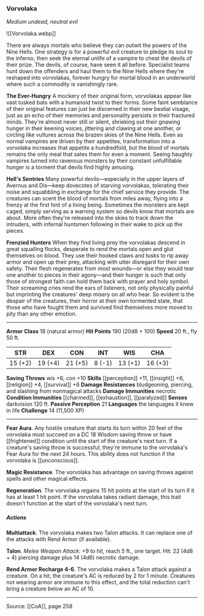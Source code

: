 ### Vorvolaka
_Medium undead, neutral evil_

![[Vorvolaka.webp]]

There are always mortals who believe they can outwit the powers of the Nine Hells. One strategy is for a powerful evil creature to pledge its soul to the inferno, then seek the eternal unlife of a vampire to cheat the devils of their prize. The devils, of course, have seen it all before. Specialist teams hunt down the offenders and haul them to the Nine Hells where they're reshaped into vorvolakas, forever hungry for mortal blood in an underworld where such a commodity is vanishingly rare.

**The Ever-Hungry** A mockery of their original form, vorvolakas appear like vast tusked bats with a humanoid twist to their forms. Some faint semblance of their original features can just be discerned in their new bestial visage, just as an echo of their memories and personality persists in their fractured minds. They're almost never still or silent, shrieking out their gnawing hunger in their keening voices, jittering and clawing at one another, or circling like vultures across the brazen skies of the Nine Hells. Even as normal vampires are driven by their appetites, transformation into a vorvolaka increases that appetite a hundredfold, but the blood of mortals remains the only meal that sates them for even a moment. Seeing haughty vampires turned into ravenous monsters by their constant unfulfillable hunger is a torment that devils find highly amusing.


**Hell's Sentries** Many powerful devils—especially in the upper layers of Avernus and Dis—keep dovecotes of starving vorvolakas, tolerating their noise and squabbling in exchange for the chief service they provide. The creatures can scent the blood of mortals from miles away, flying into a frenzy at the first hint of a living being. Sometimes the monsters are kept caged, simply serving as a warning system so devils know that mortals are about. More often they're released into the skies to track down the intruders, with infernal huntsmen following in their wake to pick up the pieces.


**Frenzied Hunters** When they find living prey the vorvolakas descend in great squalling flocks, desperate to rend the mortals open and glut themselves on blood. They use their hooked claws and tusks to rip away armor and open up their prey, attacking with utter disregard for their own safety. Their flesh regenerates from most wounds—or else they would tear one another to pieces in their agony—and their hunger is such that only those of strongest faith can hold them back with prayer and holy symbol. Their screaming cries rend the ears of listeners, not only physically painful but imprinting the creatures' deep misery on all who hear. So evident is the despair of the creatures, their horror at their own tormented state, that those who have fought them and survived find themselves more moved to pity than any other emotion.




---

**Armor Class** 18 (natural armor)
**Hit Points** 190 (20d8 + 100)
**Speed** 20 ft., fly 50 ft.

| STR     | DEX     | CON     | INT     | WIS     | CHA     |
|---------|---------|---------|---------|---------|---------|
| 15 (+2) | 19 (+4) | 21 (+5) | 8 (-1) | 13 (+1) | 16 (+3) |

**Saving Throws** wis +6, con +10
**Skills** [[perception]] +11, [[insight]] +6, [[religion]] +4, [[survival]] +6
**Damage Resistances** bludgeoning, piercing, and slashing from nonmagical attacks
**Damage Immunities** necrotic
**Condition Immunities** [[charmed]], [[exhaustion]], [[paralyzed]]
**Senses** darkvision 120 ft.
**Passive Perception** 21
**Languages** the languages it knew in life
**Challenge** 14 (11,500 XP)

---

**Fear Aura**. Any hostile creature that starts its turn within 20 feet of the vorvolaka must succeed on a DC 18 Wisdom saving throw or have [[frightened]] condition until the start of the creature's next turn. If a creature's saving throw is successful, they're immune to the vorvolaka's Fear Aura for the next 24 hours. This ability does not function if the vorvolaka is [[unconscious]].

**Magic Resistance**. The vorvolaka has advantage on saving throws against spells and other magical effects.

**Regeneration**. The vorvolaka regains 15 hit points at the start of its turn if it has at least 1 hit point. If the vorvolaka takes radiant damage, this trait doesn't function at the start of the vorvolaka's next turn.

##### Actions
**Multiattack**. The vorvolaka makes two Talon attacks. It can replace one of the attacks with Rend Armor (if available).

**Talon**. _Melee Weapon Attack:_ +9 to hit, reach 5 ft., one target. Hit: 22 (4d8 + 4) piercing damage plus 14 (4d6) necrotic damage.

**Rend Armor Recharge 4-6**. The vorvolaka makes a Talon attack against a creature. On a hit, the creature's AC is reduced by 2 for 1 minute. Creatures not wearing armor are immune to this effect, and the total reduction can't bring a creature below an AC of 10.


---

Source: [[CoA]], page 258